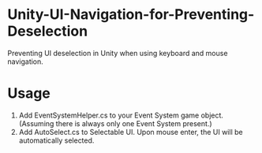# Unity-UI-Navigation-for-Preventing-Deselection
Preventing UI deselection in Unity when using keyboard and mouse navigation.

# Usage
1. Add EventSystemHelper.cs to your Event System game object. (Assuming there is always only one Event System present.)
2. Add AutoSelect.cs to Selectable UI. Upon mouse enter, the UI will be automatically selected.
